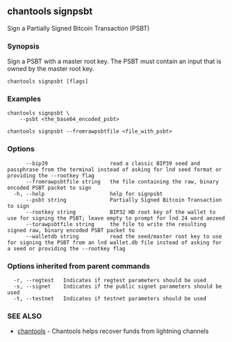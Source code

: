 ## chantools signpsbt

Sign a Partially Signed Bitcoin Transaction (PSBT)

### Synopsis

Sign a PSBT with a master root key. The PSBT must contain
an input that is owned by the master root key.

```
chantools signpsbt [flags]
```

### Examples

```
chantools signpsbt \
	--psbt <the_base64_encoded_psbt>

chantools signpsbt --fromrawpsbtfile <file_with_psbt>
```

### Options

```
      --bip39                    read a classic BIP39 seed and passphrase from the terminal instead of asking for lnd seed format or providing the --rootkey flag
      --fromrawpsbtfile string   the file containing the raw, binary encoded PSBT packet to sign
  -h, --help                     help for signpsbt
      --psbt string              Partially Signed Bitcoin Transaction to sign
      --rootkey string           BIP32 HD root key of the wallet to use for signing the PSBT; leave empty to prompt for lnd 24 word aezeed
      --torawpsbtfile string     the file to write the resulting signed raw, binary encoded PSBT packet to
      --walletdb string          read the seed/master root key to use for signing the PSBT from an lnd wallet.db file instead of asking for a seed or providing the --rootkey flag
```

### Options inherited from parent commands

```
  -r, --regtest   Indicates if regtest parameters should be used
  -s, --signet    Indicates if the public signet parameters should be used
  -t, --testnet   Indicates if testnet parameters should be used
```

### SEE ALSO

* [chantools](chantools.md)	 - Chantools helps recover funds from lightning channels

